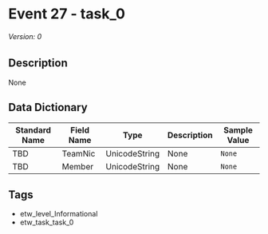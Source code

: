 # Event 27 - task_0
###### Version: 0

## Description
None

## Data Dictionary
|Standard Name|Field Name|Type|Description|Sample Value|
|---|---|---|---|---|
|TBD|TeamNic|UnicodeString|None|`None`|
|TBD|Member|UnicodeString|None|`None`|

## Tags
* etw_level_Informational
* etw_task_task_0